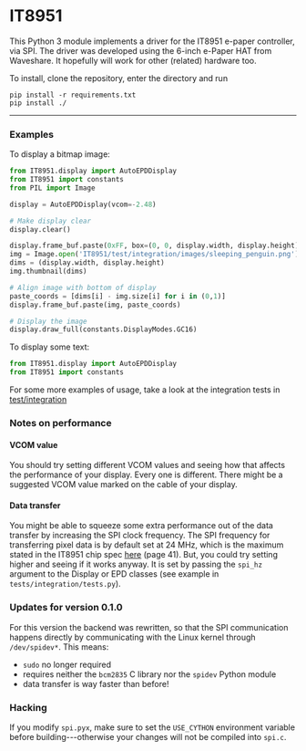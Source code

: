 # IT8951

This Python 3 module implements a driver for the IT8951 e-paper controller, via SPI.
The driver was developed using the 6-inch e-Paper HAT from Waveshare. It hopefully will work for
other (related) hardware too.

To install, clone the repository, enter the directory and run
```
pip install -r requirements.txt
pip install ./
```

---

### Examples

To display a bitmap image:

```python
from IT8951.display import AutoEPDDisplay
from IT8951 import constants
from PIL import Image

display = AutoEPDDisplay(vcom=-2.48)

# Make display clear
display.clear()

display.frame_buf.paste(0xFF, box=(0, 0, display.width, display.height))
img = Image.open('IT8951/test/integration/images/sleeping_penguin.png')
dims = (display.width, display.height)
img.thumbnail(dims)

# Align image with bottom of display
paste_coords = [dims[i] - img.size[i] for i in (0,1)]
display.frame_buf.paste(img, paste_coords)

# Display the image
display.draw_full(constants.DisplayModes.GC16)
```

To display some text:

```python
from IT8951.display import AutoEPDDisplay
from IT8951 import constants

```

For some more examples of usage, take a look at the integration tests in [test/integration](test/integration)

### Notes on performance

#### VCOM value

You should try setting different VCOM values and seeing how that affects the performance of your display. Every
one is different. There might be a suggested VCOM value marked on the cable of your display.

#### Data transfer

You might be able to squeeze some extra performance out of the data transfer by increasing the SPI
clock frequency.
The SPI frequency for transferring pixel data is by default set at 24 MHz, which is the maximum
stated in the IT8951 chip spec [here](https://www.waveshare.com/w/upload/1/18/IT8951_D_V0.2.4.3_20170728.pdf)
(page 41).
But, you could try setting higher and seeing if it works anyway.
It is set by passing the `spi_hz` argument to the Display or EPD classes (see example in `tests/integration/tests.py`).

### Updates for version 0.1.0

For this version the backend was rewritten, so that the SPI communication happens directly
by communicating with the Linux kernel through `/dev/spidev*`. This means:

 - `sudo` no longer required
 - requires neither the `bcm2835` C library nor the `spidev` Python module
 - data transfer is way faster than before!

### Hacking

If you modify `spi.pyx`, make sure to set the `USE_CYTHON` environment variable before building---otherwise your
changes will not be compiled into `spi.c`.
